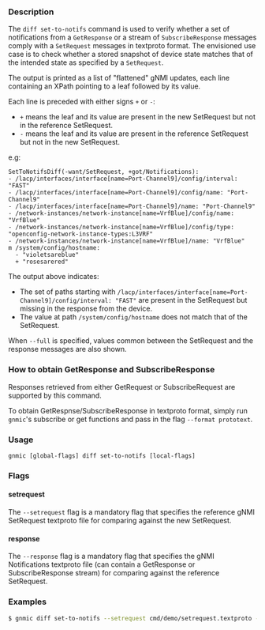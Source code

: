 ### Description

The `diff set-to-notifs` command is used to verify whether a set of
notifications from a `GetResponse` or a stream of `SubscribeResponse` messages
comply with a `SetRequest` messages in textproto format. The envisioned use case
is to check whether a stored snapshot of device state matches that of the
intended state as specified by a `SetRequest`.

The output is printed as a list of "flattened" gNMI updates, each line
containing an XPath pointing to a leaf followed by its value.

Each line is preceded with either signs `+` or `-`:

-   `+` means the leaf and its value are present in the new SetRequest but not
    in the reference SetRequest.
-   `-` means the leaf and its value are present in the reference SetRequest but
    not in the new SetRequest.

e.g:

```text
SetToNotifsDiff(-want/SetRequest, +got/Notifications):
- /lacp/interfaces/interface[name=Port-Channel9]/config/interval: "FAST"
- /lacp/interfaces/interface[name=Port-Channel9]/config/name: "Port-Channel9"
- /lacp/interfaces/interface[name=Port-Channel9]/name: "Port-Channel9"
- /network-instances/network-instance[name=VrfBlue]/config/name: "VrfBlue"
- /network-instances/network-instance[name=VrfBlue]/config/type: "openconfig-network-instance-types:L3VRF"
- /network-instances/network-instance[name=VrfBlue]/name: "VrfBlue"
m /system/config/hostname:
  - "violetsareblue"
  + "rosesarered"
```

The output above indicates:

-   The set of paths starting with
    `/lacp/interfaces/interface[name=Port-Channel9]/config/interval: "FAST"` are
    present in the SetRequest but missing in the response from the device.
-   The value at path `/system/config/hostname` does not match that of the
    SetRequest.

When `--full` is specified, values common between the SetRequest and the
response messages are also shown.

### How to obtain GetResponse and SubscribeResponse

Responses retrieved from either GetRequest or SubscribeRequest are supported by
this command.

To obtain GetRespnse/SubscribeResponse in textproto format, simply run `gnmic`'s
subscribe or get functions and pass in the flag `--format prototext`.

### Usage

`gnmic [global-flags] diff set-to-notifs [local-flags]`

### Flags

#### setrequest

The `--setrequest` flag is a mandatory flag that specifies the reference gNMI
SetRequest textproto file for comparing against the new SetRequest.

#### response

The `--response` flag is a mandatory flag that specifies the gNMI Notifications
textproto file (can contain a GetResponse or SubscribeResponse stream) for
comparing against the reference SetRequest.

### Examples

```bash
$ gnmic diff set-to-notifs --setrequest cmd/demo/setrequest.textproto --response cmd/demo/subscriberesponses.textproto
```
